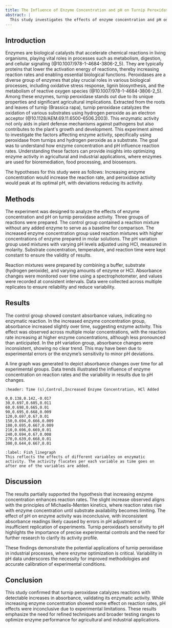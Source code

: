 ```yaml
---
title: The Influence of Enzyme Concentration and pH on Turnip Peroxidase Activity
abstract: | 
  This study investigates the effects of enzyme concentration and pH on the activity of turnip peroxidase. Enzymes are biological catalysts that accelerate chemical reactions (@10.1006/bulm.1999.0163), and their efficiency is influenced by environmental factors (@10.1007/978-1-4684-3806-2_5). The experiment analyzed reaction rates by varying enzyme concentration and adjusting pH levels with HCl, using hydrogen peroxide as the substrate. Results showed that increasing enzyme concentration led to a slight increase in reaction rate, though less pronounced than expected, while pH adjustments produced inconsistent data, likely due to experimental errors. These findings emphasize the importance of optimizing enzyme conditions for practical applications in agriculture and industry, and they provide a foundation for further research into enzyme activity under varying conditions.
---
```


## Introduction 
Enzymes are biological catalysts that accelerate chemical reactions in living organisms, playing vital roles in processes such as metabolism, digestion, and cellular signaling (@10.1007/978-1-4684-3806-2_5). They are typically proteins that lower the activation energy of reactions, thereby increasing reaction rates and enabling essential biological functions. Peroxidases are a diverse group of enzymes that play crucial roles in various biological processes, including oxidative stress response, lignin biosynthesis, and the metabolism of reactive oxygen species (@10.1007/978-1-4684-3806-2_5). Among these enzymes, turnip peroxidase stands out due to its unique properties and significant agricultural implications. Extracted from the roots and leaves of turnip (Brassica rapa), turnip peroxidase catalyzes the oxidation of various substrates using hydrogen peroxide as an electron acceptor (@10.1128/AEM.69.11.6500-6506.2003). This enzymatic activity not only aids in plant defense mechanisms against pathogens but also contributes to the plant's growth and development. This experiment aimed to investigate the factors affecting enzyme activity, specifically using peroxidase from turnips and hydrogen peroxide as a substrate. The goal was to understand how enzyme concentration and pH influence reaction rates. Understanding these factors can provide insights into optimizing enzyme activity in agricultural and industrial applications, where enzymes are used for bioremediation, food processing, and biosensors.

The hypotheses for this study were as follows: Increasing enzyme concentration would increase the reaction rate, and peroxidase activity would peak at its optimal pH, with deviations reducing its activity.

## Methods

The experiment was designed to analyze the effects of enzyme concentration and pH on turnip peroxidase activity. Three groups of reactions were prepared. The control group contained a reaction mixture without any added enzyme to serve as a baseline for comparison. The increased enzyme concentration group used reaction mixtures with higher concentrations of enzyme prepared in molar solutions. The pH variation group used mixtures with varying pH levels adjusted using HCl, measured in molarity. Substrate concentration, temperature, and reaction time were kept constant to ensure the validity of results.

Reaction mixtures were prepared by combining a buffer, substrate (hydrogen peroxide), and varying amounts of enzyme or HCl. Absorbance changes were monitored over time using a spectrophotometer, and values were recorded at consistent intervals. Data were collected across multiple replicates to ensure reliability and reduce variability.


## Results

The control group showed constant absorbance values, indicating no enzymatic reaction. In the increased enzyme concentration group, absorbance increased slightly over time, suggesting enzyme activity. This effect was observed across multiple molar concentrations, with the reaction rate increasing at higher enzyme concentrations, although less pronounced than anticipated. In the pH variation group, absorbance changes were inconsistent, showing no clear trend. This may have been due to experimental errors or the enzyme’s sensitivity to minor pH deviations.

A line graph was generated to depict absorbance changes over time for all experimental groups. Data trends illustrated the influence of enzyme concentration on reaction rates and the variability in results due to pH changes.


```{csv-table}
:header: Time (s),Control,Increased Enzyme Concentration, HCl Added

0,0.138,0.142,-0.017
30,0.697,0.605,0.011
60,0.698,0.665,0.01
90,0.695,0.668,0.009
120,0.697,0.67,0.01
150,0.694,0.666,0.009
180,0.695,0.667,0.009
210,0.696,0.669,0.01
240,0.694,0.67,0.008
270,0.639,0.668,0.01
300,0.644,0.667,0.01
```  

```{figure} #line
:label: Fish_linegraph
This reflects the effects of different variables on enzymatic activity. The activity flucates per each variable as time goes on after one of the variables are added. 
````



## Discussion

The results partially supported the hypothesis that increasing enzyme concentration enhances reaction rates. The slight increase observed aligns with the principles of Michaelis-Menten kinetics, where reaction rates rise with enzyme concentration until substrate availability becomes limiting. The effect of pH on enzyme activity was inconclusive, with inconsistent absorbance readings likely caused by errors in pH adjustment or insufficient replication of experiments. Turnip peroxidase’s sensitivity to pH highlights the importance of precise experimental controls and the need for further research to clarify its activity profile.

These findings demonstrate the potential applications of turnip peroxidase in industrial processes, where enzyme optimization is critical. Variability in pH data underscores the necessity for improved methodologies and accurate calibration of experimental conditions.




## Conclusion  

This study confirmed that turnip peroxidase catalyzes reactions with detectable increases in absorbance, validating its enzymatic activity. While increasing enzyme concentration showed some effect on reaction rates, pH effects were inconclusive due to experimental limitations. These results emphasize the need for refined techniques and broader testing ranges to optimize enzyme performance for agricultural and industrial applications.

